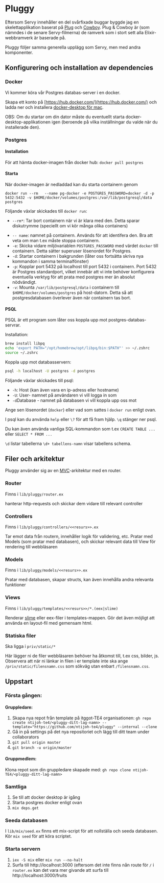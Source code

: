 # Pluggy

Eftersom Servy innehåller en del svårfixade buggar byggde jag en skelettapplikation baserat på [Plug](https://hex.pm/packages/plug) och [Cowboy](https://github.com/ninenines/cowboy). Plug & Cowboy är (som nämndes i de senare Servy-filmerna)  de ramverk som i stort sett alla Elixir-webbramverk är baserade på. 

Pluggy följer samma generella upplägg som Servy, men med andra komponenter.

## Konfigurering och installation av dependencies

### Docker

Vi kommer köra vår Postgres databas-server i en docker.

Skapa ett konto på [https://hub.docker.com/](https://hub.docker.com/) och ladda ner och installera [docker-desktop för mac](https://hub.docker.com/editions/community/docker-ce-desktop-mac).

OBS: Om du startar om din dator måste du eventuellt starta docker-desktop-applikationen igen (beroende på vilka inställningar du valde när du installerade den).

### Postgres

#### Installation

För att hämta docker-imagen från docker hub: `docker pull postgres`

#### Starta

När docker-imagen är nedladdad kan du starta containern genom

`docker run --rm   --name pg-docker -e POSTGRES_PASSWORD=docker -d -p 5432:5432 -v $HOME/docker/volumes/postgres:/var/lib/postgresql/data  postgres`

Följande växlar skickades till `docker run`:

* `--rm*`: Tar bort containern när vi är klara med den. Detta sparar diskutrymme (speciellt om vi kör många olika containers)

- `-- name`: namnet på containern. Används för att identifera den. Bra att veta om man t.ex måste stoppa containern.
- `-e`: Skicka vidare miljövariablen `POSTGRES_PASSWORD` med värdet `docker` till containern. Detta sätter superuser lösenordet för Postgres. 
- `-d`: Startar containern i bakgrunden (låter oss fortsätta skriva nya kommandon i samma terminalfönster)
- `-p`: Kopplar port 5432 på localhost till port 5432 i containern. Port 5432 är Postgres standardport, vilket innebär att vi inte behöver konfigurera eventuella verktyg för att prata med postgres mer än absolut nödvändigt.
- `-v`: Mounta `/var/lib/postgresql/data` i containern till `$HOME/docker/volumes/postgres` på host-datorn. Detta så att postgresdatabasen överlever även när containern tas bort.

#### PSQL

PSQL är ett program som låter oss koppla upp mot postgres-databas-servrar.

Installation: 

````zsh
brew install libpq
echo 'export PATH="/opt/homebrew/opt/libpq/bin:$PATH"' >> ~/.zshrc
source ~/.zshrc
````

Koppla upp mot databasservern:

````zsh
psql -h localhost -U postgres -d postgres
````

Följande växlar skickades till psql:

* `-h`: Host (kan även vara en ip-adress eller hostname)
* `-U`: User- namnet på användaren vi vill logga in som
* `-d`Database - namnet på databasen vi vill koppla upp oss mot

Ange sen lösenordet (`docker`) eller vad som sattes i `docker run` enligt ovan.

I psql kan du använda `help` eller `\?` för att få fram hjälp. `\q` stänger ner psql.

Du kan även använda vanliga SQL-kommandon som t.ex `CREATE TABLE ...` eller `SELECT * FROM ...`

`\d` listar tabellerna `\d+ tabellens-namn` visar tabellens schema.

## Filer och arkitektur

Pluggy använder sig av en [MVC](https://en.wikipedia.org/wiki/Model%E2%80%93view%E2%80%93controller)-arkitektur med en router.

### Router

Finns i `lib/pluggy/router.ex`

hanterar http-requests och skickar dem vidare till relevant controller

### Controllers

Finns i `lib/pluggy/controllers/<<resurs>>.ex`

Tar emot data från routern, innehåller logik för validering, etc. Pratar med Models (som pratar med databasen), och skickar relevant data till View för rendering till webbläsaren

### Models

Finns i `lib/pluggy/models/<<resurs>>.ex`

Pratar med databasen, skapar structs, kan även innehålla andra relevanta funktioner

### Views

Finns i `lib/pluggy/templates/<<resurs>>/*.(eex|slime)`

Renderar [slime](https://github.com/slime-lang/slime) eller eex-filer i templates-mappen. Gör det även möjligt att använda en layout-fil med gemensam html.

### Statiska filer

Ska ligga i `priv/static/*`

Här lägger ni de filer webbläsaren behöver ha åtkomst till, t.ex css, bilder, js. Observera att när ni länkar in filen i er template inte ska ange `/priv/static/filensnamn.css` som sökväg utan enbart `/filensnamn.css`. 

## Uppstart

### Första gången: 

#### Gruppledare: 

1. Skapa nya repot från template på itggot-TE4 organisationen: `gh repo create ntijoh-te4/<pluggy-ditt-lag-namn> --template="https://github.com/ntijoh-te4/pluggy" --internal --clone`
2. Gå in på settings på det nya repositoriet och lägg till ditt team under collaborators
3. `git pull origin master`
4. `git branch -u origin/master`

#### Gruppmedlem:
Klona repot som din gruppledare skapade med: `gh repo clone ntijoh-TE4/<pluggy-ditt-lag-namn>`

### Samtliga

1. Se till att docker desktop är igång
2. Starta postgres docker enligt ovan
3. `mix deps.get`

### Seeda databasen

I `lib/mix/seed.ex` finns ett mix-script för att nollställa och seeda databasen. Kör `mix seed` för att köra scriptet.

### Starta servern

1. `iex -S mix` eller `mix run --no-halt`
2. Surfa till http://localhost:3000 (eftersom det inte finns nån route för `/` i `router.ex` kan det vara mer givande att surfa till http://localhost:3000/fruits


